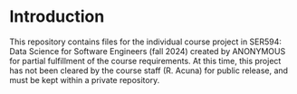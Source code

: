 # Introduction
This repository contains files for the individual course project in
SER594: Data Science for Software Engineers (fall 2024) created
by ANONYMOUS for partial fulfillment of the course requirements.
At this time, this project has not been cleared by the course staff (R. Acuna) for
public release, and must be kept within a private repository.
